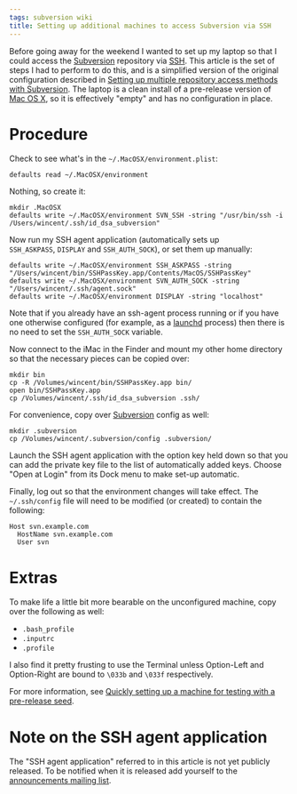 ```yaml
---
tags: subversion wiki
title: Setting up additional machines to access Subversion via SSH
---
```


Before going away for the weekend I wanted to set up my laptop so that I could access the [Subversion](/wiki/Subversion) repository via [SSH](/wiki/SSH). This article is the set of steps I had to perform to do this, and is a simplified version of the original configuration described in [Setting up multiple repository access methods with Subversion](/wiki/Setting_up_multiple_repository_access_methods_with_Subversion). The laptop is a clean install of a pre-release version of [Mac OS X](/wiki/Mac_OS_X), so it is effectively "empty" and has no configuration in place.

# Procedure

Check to see what's in the `~/.MacOSX/environment.plist`:

    defaults read ~/.MacOSX/environment

Nothing, so create it:

    mkdir .MacOSX
    defaults write ~/.MacOSX/environment SVN_SSH -string "/usr/bin/ssh -i /Users/wincent/.ssh/id_dsa_subversion"

Now run my SSH agent application (automatically sets up `SSH_ASKPASS`, `DISPLAY` and `SSH_AUTH_SOCK`), or set them up manually:

    defaults write ~/.MacOSX/environment SSH_ASKPASS -string "/Users/wincent/bin/SSHPassKey.app/Contents/MacOS/SSHPassKey"
    defaults write ~/.MacOSX/environment SVN_AUTH_SOCK -string "/Users/wincent/.ssh/agent.sock"
    defaults write ~/.MacOSX/environment DISPLAY -string "localhost"

Note that if you already have an ssh-agent process running or if you have one otherwise configured (for example, as a [launchd](/wiki/launchd) process) then there is no need to set the `SSH_AUTH_SOCK` variable.

Now connect to the iMac in the Finder and mount my other home directory so that the necessary pieces can be copied over:

    mkdir bin 
    cp -R /Volumes/wincent/bin/SSHPassKey.app bin/
    open bin/SSHPassKey.app
    cp /Volumes/wincent/.ssh/id_dsa_subversion .ssh/

For convenience, copy over [Subversion](/wiki/Subversion) config as well:

    mkdir .subversion
    cp /Volumes/wincent/.subversion/config .subversion/

Launch the SSH agent application with the option key held down so that you can add the private key file to the list of automatically added keys. Choose "Open at Login" from its Dock menu to make set-up automatic.

Finally, log out so that the environment changes will take effect. The `~/.ssh/config` file will need to be modified (or created) to contain the following:

    Host svn.example.com
      HostName svn.example.com
      User svn

# Extras

To make life a little bit more bearable on the unconfigured machine, copy over the following as well:

-   `.bash_profile`
-   `.inputrc`
-   `.profile`

I also find it pretty frusting to use the Terminal unless Option-Left and Option-Right are bound to `\033b` and `\033f` respectively.

For more information, see [Quickly setting up a machine for testing with a pre-release seed](/wiki/Quickly_setting_up_a_machine_for_testing_with_a_pre-release_seed).

# Note on the SSH agent application

The "SSH agent application" referred to in this article is not yet publicly released. To be notified when it is released add yourself to the [announcements mailing list](/wiki/announcements_mailing_list).
